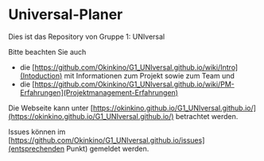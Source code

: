 # Universal-Planer
Dies ist das Repository von Gruppe 1: UNIversal

Bitte beachten Sie auch 
* die [https://github.com/Okinkino/G1_UNIversal.github.io/wiki/Intro](Intoduction) mit Informationen zum Projekt sowie zum Team und
* die [https://github.com/Okinkino/G1_UNIversal.github.io/wiki/PM-Erfahrungen](Projektmanagement-Erfahrungen)

Die Webseite kann unter [https://okinkino.github.io/G1_UNIversal.github.io/](https://okinkino.github.io/G1_UNIversal.github.io/) betrachtet werden.

Issues können im [https://github.com/Okinkino/G1_UNIversal.github.io/issues](entsprechenden Punkt) gemeldet werden.
